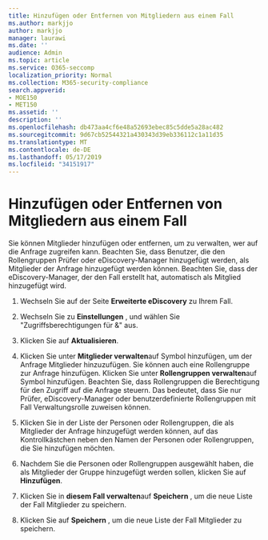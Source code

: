 ```yaml
---
title: Hinzufügen oder Entfernen von Mitgliedern aus einem Fall
ms.author: markjjo
author: markjjo
manager: laurawi
ms.date: ''
audience: Admin
ms.topic: article
ms.service: O365-seccomp
localization_priority: Normal
ms.collection: M365-security-compliance
search.appverid:
- MOE150
- MET150
ms.assetid: ''
description: ''
ms.openlocfilehash: db473aa4cf6e48a52693ebec85c5dde5a28ac482
ms.sourcegitcommit: 9d67cb52544321a430343d39eb336112c1a11d35
ms.translationtype: MT
ms.contentlocale: de-DE
ms.lasthandoff: 05/17/2019
ms.locfileid: "34151917"
---
```

# <a name="add-or-remove-members-from-a-case"></a>Hinzufügen oder Entfernen von Mitgliedern aus einem Fall

Sie können Mitglieder hinzufügen oder entfernen, um zu verwalten, wer auf die Anfrage zugreifen kann. Beachten Sie, dass Benutzer, die den Rollengruppen Prüfer oder eDiscovery-Manager hinzugefügt werden, als Mitglieder der Anfrage hinzugefügt werden können. Beachten Sie, dass der eDiscovery-Manager, der den Fall erstellt hat, automatisch als Mitglied hinzugefügt wird.

1. Wechseln Sie auf der Seite **Erweiterte eDiscovery** zu Ihrem Fall.

2. Wechseln Sie zu **Einstellungen** , und wählen Sie "Zugriffsberechtigungen für &" aus.
 
3. Klicken Sie auf **Aktualisieren**.
 
4. Klicken Sie unter **Mitglieder verwalten**auf Symbol hinzufügen, um der Anfrage Mitglieder hinzuzufügen. Sie können auch eine Rollengruppe zur Anfrage hinzufügen. Klicken Sie unter **Rollengruppen verwalten**auf Symbol hinzufügen. 
    Beachten Sie, dass Rollengruppen die Berechtigung für den Zugriff auf die Anfrage steuern. Das bedeutet, dass Sie nur Prüfer, eDiscovery-Manager oder benutzerdefinierte Rollengruppen mit Fall Verwaltungsrolle zuweisen können.
 
5. Klicken Sie in der Liste der Personen oder Rollengruppen, die als Mitglieder der Anfrage hinzugefügt werden können, auf das Kontrollkästchen neben den Namen der Personen oder Rollengruppen, die Sie hinzufügen möchten.

6. Nachdem Sie die Personen oder Rollengruppen ausgewählt haben, die als Mitglieder der Gruppe hinzugefügt werden sollen, klicken Sie auf **Hinzufügen**.

7. Klicken Sie in **diesem Fall verwalten**auf **Speichern** , um die neue Liste der Fall Mitglieder zu speichern.

8. Klicken Sie auf **Speichern** , um die neue Liste der Fall Mitglieder zu speichern.
